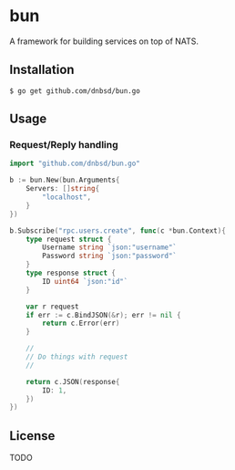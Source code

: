# bun

A framework for building services on top of NATS.

## Installation

```
$ go get github.com/dnbsd/bun.go
```

## Usage

### Request/Reply handling

```go
import "github.com/dnbsd/bun.go"

b := bun.New(bun.Arguments{
    Servers: []string{
        "localhost",
    }
})

b.Subscribe("rpc.users.create", func(c *bun.Context){
    type request struct {
        Username string `json:"username"`
        Password string `json:"password"`
    }
    type response struct {
        ID uint64 `json:"id"`
    }

    var r request
    if err := c.BindJSON(&r); err != nil {
        return c.Error(err)
    }

    //
    // Do things with request
    //

    return c.JSON(response{
        ID: 1,
    })
})
```

## License

TODO
